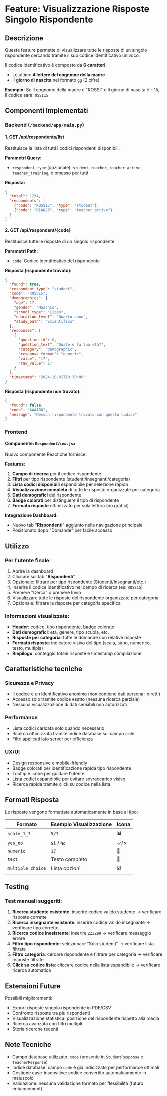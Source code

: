 # Feature: Visualizzazione Risposte Singolo Rispondente

## Descrizione

Questa feature permette di visualizzare tutte le risposte di un singolo rispondente cercando tramite il suo codice identificativo univoco.

Il codice identificativo è composto da **6 caratteri**: 
- Le ultime **4 lettere del cognome della madre**
- Il **giorno di nascita** nel formato `gg` (2 cifre)

**Esempio:** Se il cognome della madre è "ROSSI" e il giorno di nascita è il 15, il codice sarà: `OSSI15`

## Componenti Implementati

### Backend (`/backend/app/main.py`)

#### 1. **GET /api/respondents/list**
Restituisce la lista di tutti i codici rispondenti disponibili.

**Parametri Query:**
- `respondent_type` (opzionale): `student`, `teacher`, `teacher_active`, `teacher_training`, o omesso per tutti

**Risposta:**
```json
{
  "total": 1234,
  "respondents": [
    {"code": "ROSS15", "type": "student"},
    {"code": "BIAN23", "type": "teacher_active"}
  ]
}
```

#### 2. **GET /api/respondent/{code}**
Restituisce tutte le risposte di un singolo rispondente.

**Parametri Path:**
- `code`: Codice identificativo del rispondente

**Risposta (rispondente trovato):**
```json
{
  "found": true,
  "respondent_type": "student",
  "code": "ROSS15",
  "demographics": {
    "age": 17,
    "gender": "Maschio",
    "school_type": "Liceo",
    "education_level": "Quarto anno",
    "study_path": "Scientifico"
  },
  "responses": [
    {
      "question_id": 0,
      "question_text": "Quale è la tua età?",
      "category": "demographic",
      "response_format": "numeric",
      "value": "17",
      "raw_value": 17
    }
  ],
  "timestamp": "2024-10-01T10:30:00"
}
```

**Risposta (rispondente non trovato):**
```json
{
  "found": false,
  "code": "AAAA00",
  "message": "Nessun rispondente trovato con questo codice"
}
```

### Frontend

#### Componente: `RespondentView.jsx`

Nuovo componente React che fornisce:

**Features:**
1. **Campo di ricerca** per il codice rispondente
2. **Filtri** per tipo rispondente (studenti/insegnanti/categoria)
3. **Lista codici disponibili** espandibile per selezione rapida
4. **Visualizzazione completa** di tutte le risposte organizzate per categoria
5. **Dati demografici** del rispondente
6. **Badge colorati** per distinguere il tipo di rispondente
7. **Formato risposte** ottimizzato per sola lettura (no grafici)

**Integrazione Dashboard:**
- Nuovo tab "**Rispondenti**" aggiunto nella navigazione principale
- Posizionato dopo "Domande" per facile accesso

## Utilizzo

### Per l'utente finale:

1. Aprire la dashboard
2. Cliccare sul tab "**Rispondenti**"
3. Opzionale: filtrare per tipo rispondente (Studenti/Insegnanti/etc.)
4. Inserire il codice identificativo nel campo di ricerca (es: `ROSS15`)
5. Premere "Cerca" o premere Invio
6. Visualizzare tutte le risposte del rispondente organizzate per categoria
7. Opzionale: filtrare le risposte per categoria specifica

### Informazioni visualizzate:

- **Header**: codice, tipo rispondente, badge colorato
- **Dati demografici**: età, genere, tipo scuola, etc.
- **Risposte per categoria**: tutte le domande con relative risposte
- **Formato risposta**: indicatore visivo del tipo (scala, sì/no, numerico, testo, multipla)
- **Riepilogo**: conteggio totale risposte e timestamp compilazione

## Caratteristiche tecniche

### Sicurezza e Privacy
- Il codice è un identificativo anonimo (non contiene dati personali diretti)
- Accesso solo tramite codice esatto (nessuna ricerca parziale)
- Nessuna visualizzazione di dati sensibili non autorizzati

### Performance
- Lista codici caricata solo quando necessario
- Ricerca ottimizzata tramite indice database sul campo `code`
- Filtri applicati lato server per efficienza

### UX/UI
- Design responsive e mobile-friendly
- Badge colorati per identificazione rapida tipo rispondente
- Tooltip e icone per guidare l'utente
- Lista codici espandibile per evitare sovraccarico visivo
- Ricerca rapida tramite click su codice nella lista

## Formati Risposta

Le risposte vengono formattate automaticamente in base al tipo:

| Formato | Esempio Visualizzazione | Icona |
|---------|------------------------|-------|
| `scale_1_7` | `5/7` | 📊 |
| `yes_no` | `Sì` / `No` | ✓/✗ |
| `numeric` | `17` | 🔢 |
| `text` | Testo completo | 📝 |
| `multiple_choice` | Lista opzioni | ☑️ |

## Testing

### Test manuali suggeriti:

1. **Ricerca studente esistente**: inserire codice valido studente → verificare risposte corrette
2. **Ricerca insegnante esistente**: inserire codice valido insegnante → verificare tipo corretto
3. **Ricerca codice inesistente**: inserire `ZZZZ99` → verificare messaggio errore
4. **Filtro tipo rispondente**: selezionare "Solo studenti" → verificare lista filtrata
5. **Filtro categoria**: cercare rispondente e filtrare per categoria → verificare risposte filtrate
6. **Click su codice lista**: cliccare codice nella lista espandibile → verificare ricerca automatica

## Estensioni Future

Possibili miglioramenti:
- Export risposte singolo rispondente in PDF/CSV
- Confronto risposte tra più rispondenti
- Visualizzazione statistica: posizione del rispondente rispetto alla media
- Ricerca avanzata con filtri multipli
- Storia ricerche recenti

## Note Tecniche

- Campo database utilizzato: `code` (presente in `StudentResponse` e `TeacherResponse`)
- Indice database: campo `code` è già indicizzato per performance ottimali
- Gestione case-insensitive: codice convertito automaticamente in maiuscolo
- Validazione: nessuna validazione formato per flessibilità (futuro enhancement)
